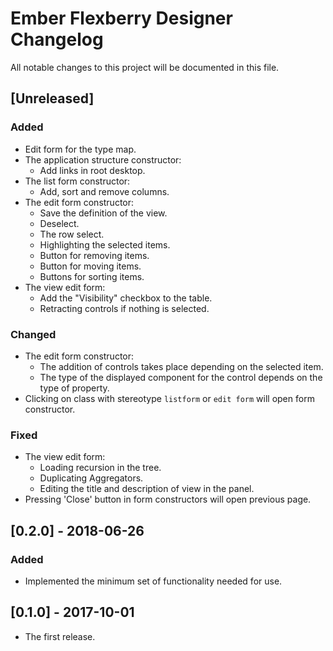 # Ember Flexberry Designer Changelog
All notable changes to this project will be documented in this file.

## [Unreleased]
### Added
* Edit form for the type map.
* The application structure constructor:
  * Add links in root desktop.
* The list form constructor:
  * Add, sort and remove columns.
* The edit form constructor:
  * Save the definition of the view.
  * Deselect.
  * The row select.
  * Highlighting the selected items.
  * Button for removing items.
  * Button for moving items.
  * Buttons for sorting items.
* The view edit form:
  * Add the "Visibility" checkbox to the table.
  * Retracting controls if nothing is selected.

### Changed
* The edit form constructor:
  * The addition of controls takes place depending on the selected item.
  * The type of the displayed component for the control depends on the type of property.
* Clicking on class with stereotype `listform` or `edit form` will open form constructor.

### Fixed
* The view edit form:
  * Loading recursion in the tree.
  * Duplicating Aggregators.
  * Editing the title and description of view in the panel.
* Pressing 'Close' button in form constructors will open previous page.

## [0.2.0] - 2018-06-26
### Added
* Implemented the minimum set of functionality needed for use.

## [0.1.0] - 2017-10-01
* The first release.
